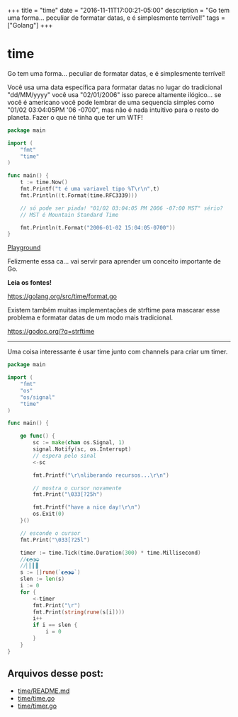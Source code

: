 +++
title = "time"
date = "2016-11-11T17:00:21-05:00"
description = "Go tem uma forma... peculiar de formatar datas, e é simplesmente terrível!"
tags = ["Golang"]
+++

# time

Go tem uma forma... peculiar de formatar datas, e é simplesmente terrível!

Você usa uma data específica para formatar datas no lugar do tradicional "dd/MM/yyyy" você usa "02/01/2006" isso parece altamente ilógico... se você é americano você pode lembrar de uma sequencia simples como  "01/02 03:04:05PM '06 -0700", mas não é nada intuitivo para o resto do planeta. Fazer o que né tinha que ter um WTF!

```go
package main

import (
	"fmt"
	"time"
)

func main() {
	t := time.Now()
	fmt.Printf("t é uma variavel tipo %T\r\n",t)
	fmt.Println((t.Format(time.RFC3339)))

	// só pode ser piada! "01/02 03:04:05 PM 2006 -07:00 MST" sério?
	// MST é Mountain Standard Time

	fmt.Println(t.Format("2006-01-02 15:04:05-0700"))
}
```
[Playground](https://play.golang.org/p/gBbxN8DLVL)

Felizmente essa ca... vai servir para aprender um conceito importante de Go.

**Leia os fontes!**

https://golang.org/src/time/format.go


Existem também muitas implementações de strftime para mascarar esse problema e formatar datas de um modo mais tradicional.

https://godoc.org/?q=strftime

---

Uma coisa interessante é usar time junto com channels para criar um timer.

```go
package main

import (
	"fmt"
	"os"
	"os/signal"
	"time"
)

func main() {

	go func() {
		sc := make(chan os.Signal, 1)
		signal.Notify(sc, os.Interrupt)
		// espera pelo sinal
		<-sc

		fmt.Printf("\r\nliberando recursos...\r\n")

		// mostra o cursor novamente
		fmt.Print("\033[?25h")

		fmt.Printf("have a nice day!\r\n")
		os.Exit(0)
	}()

	// esconde o cursor
	fmt.Print("\033[?25l")

	timer := time.Tick(time.Duration(300) * time.Millisecond)
	//◐◓◑◒
	//▏▎▍▋
	s := []rune(`◐◓◑◒`)
	slen := len(s)
	i := 0
	for {
		<-timer
		fmt.Print("\r")
		fmt.Print(string(rune(s[i])))
		i++
		if i == slen {
			i = 0
		}
	}
}
```

## Arquivos desse post:

- [time/README.md](https://github.com/go-br/estudos/blob/master/time/README.md)
- [time/time.go](https://github.com/go-br/estudos/blob/master/time/time.go)
- [time/timer.go](https://github.com/go-br/estudos/blob/master/time/timer.go)
